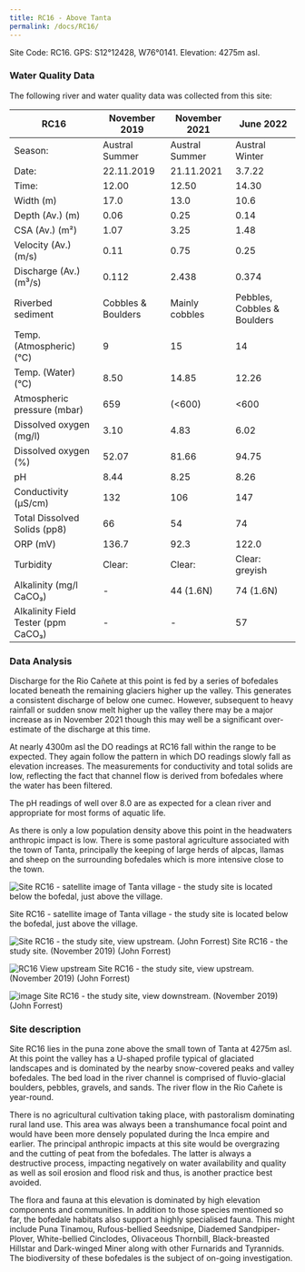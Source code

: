 ```yaml
---
title: RC16 - Above Tanta
permalink: /docs/RC16/
---
```


Site Code: RC16.  GPS: S12°12428, W76°0141. Elevation:
4275m asl.


### Water Quality Data

The following river and water quality data was collected from this site:

|     RC16                                   |     November 2019         |     November 2021     |     June 2022                      |
|--------------------------------------------|---------------------------|-----------------------|------------------------------------|
|     Season:                                |     Austral Summer        |     Austral Summer    |     Austral Winter                 |
|     Date:                                  |     22.11.2019            |     21.11.2021        |     3.7.22                         |
|     Time:                                  |     12.00                 |     12.50             |     14.30                          |
|     Width (m)                              |     17.0                  |     13.0              |     10.6                           |
|     Depth (Av.) (m)                        |     0.06                  |     0.25              |     0.14                           |
|     CSA (Av.) (m²)                         |     1.07                  |     3.25              |     1.48                           |
|     Velocity (Av.) (m/s)                   |     0.11                  |     0.75              |     0.25                           |
|     Discharge (Av.) (m³/s)                 |     0.112                 |     2.438             |     0.374                          |
|     Riverbed sediment                      |     Cobbles & Boulders    |     Mainly cobbles    |     Pebbles, Cobbles & Boulders    |
|     Temp. (Atmospheric) (°C)               |     9                     |     15                |     14                             |
|     Temp. (Water) (°C)                     |     8.50                  |     14.85             |     12.26                          |
|     Atmospheric pressure (mbar)            |     659                   |    (<600)             |     <600                           |
|     Dissolved oxygen (mg/l)                |     3.10                  |     4.83              |     6.02                           |
|     Dissolved oxygen (%)                   |     52.07                 |     81.66             |     94.75                          |
|     pH                                     |     8.44                  |     8.25              |     8.26                           |
|     Conductivity (µS/cm)                   |     132                   |     106               |     147                            |
|     Total Dissolved Solids (pp8)           |     66                    |     54                |     74                             |
|     ORP (mV)                               |     136.7                 |     92.3              |     122.0                          |
|     Turbidity                              |     Clear:                |     Clear:            |     Clear: greyish                 |
|     Alkalinity (mg/l CaCO₃)                |     -                     |     44 (1.6N)         |     74 (1.6N)                      |
|     Alkalinity Field Tester (ppm CaCO₃)    |     -                     |     -                 |     57                             |


### Data Analysis
Discharge for the Rio Cañete at this point is fed by a series of bofedales located beneath the remaining glaciers higher up the valley. This generates a consistent discharge of below one cumec. However, subsequent to heavy rainfall or sudden snow melt higher up the valley there may be a major increase as in November 2021 though this may well be a significant over-estimate of the discharge at this time.

At nearly 4300m asl the DO readings at RC16 fall within the range to be expected. They again follow the pattern in which DO readings slowly fall as elevation increases. The measurements for conductivity and total solids are low, reflecting the fact that channel flow is derived from bofedales where the water has been filtered. 

The pH readings of well over 8.0 are as expected for a clean river and appropriate for most forms of aquatic life.

As there is only a low population density above this point in the headwaters anthropic impact is low. There is some pastoral agriculture associated with the town of Tanta, principally the keeping of large herds of alpcas, llamas and sheep on the surrounding bofedales which is more intensive close to the town.


![Site RC16 - satellite image of Tanta village - the study site is located below the bofedal, just above the village.](/assets/SiteDescriptions/RC16/RC16%20(Tanta).jpg)


Site RC16 - satellite image of Tanta village - the study site is located below the bofedal, just above the village. 


![Site RC16 - the study site, view upstream. (John Forrest)](/assets/SiteDescriptions/RC16/RC16.%2022-11.19%20-%20R.Canete%20study%20site.JPG)
Site RC16 - the study site.  (November 2019) (John Forrest)


![RC16 View upstream](/assets/SiteDescriptions/RC16/RC16.%2022-11.19%20-%20R.Canete%20view%20upstream.JPG)
Site RC16 - the study site, view upstream.  (November 2019) (John Forrest)


![image](/assets/SiteDescriptions/RC16/RC16.%2022-11.19%20-%20R.Canete%20view%20downstream.JPG)
Site RC16 - the study site, view downstream.  (November 2019) (John Forrest)


### Site description
Site RC16 lies in the puna zone above the small town of Tanta at 4275m asl. At this point the valley has a U-shaped profile typical of glaciated landscapes and is dominated by the nearby snow-covered peaks and valley bofedales. The bed load in the river channel is comprised of fluvio-glacial boulders, pebbles, gravels, and sands. The river flow in the Rio Cañete is year-round. 

There is no agricultural cultivation taking place, with pastoralism dominating rural land use. This area was always been a transhumance focal point and would have been more densely populated during the Inca empire and earlier. 
The principal anthropic impacts at this site would be overgrazing and the cutting of peat from the bofedales. The latter is always a destructive process, impacting negatively on water availability and quality as well as soil erosion and flood risk and thus, is another practice best avoided. 

The flora and fauna at this elevation is dominated by high elevation components and communities. In addition to those species mentioned so far, the bofedale habitats also support a highly specialised fauna. This might include Puna Tinamou, Rufous-bellied Seedsnipe, Diademed Sandpiper-Plover, White-bellied Cinclodes, Olivaceous Thornbill, Black-breasted Hillstar and Dark-winged Miner along with other Furnarids and Tyrannids. The biodiversity of these bofedales is the subject of on-going investigation.

